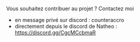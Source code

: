 Vous souhaitez contribuer au projet ? Contactez moi
* en message privé sur discord : counteraccro
* directement depuis le discord de Natheo : https://discord.gg/CgcMCcbmaR
